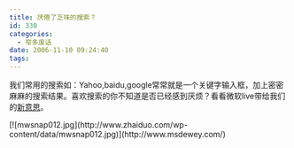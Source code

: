 ```yaml
---
title: 厌倦了乏味的搜索？
id: 330
categories:
  - 窄多废话
date: 2006-11-10 09:24:40
tags:
---
```


我们常用的搜索如：Yahoo,baidu,google常常就是一个关键字输入框，加上密密麻麻的搜索结果。喜欢搜索的你不知道是否已经感到厌烦？看看微软live带给我们的[新意思](http://www.msdewey.com/)。
<div style="overflow: hidden; width: 450px">[![mwsnap012.jpg](http://www.zhaiduo.com/wp-content/data/mwsnap012.jpg)](http://www.msdewey.com/)</div>